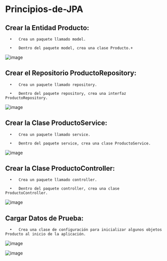 # Principios-de-JPA
## Crear la Entidad Producto:

      •   Crea un paquete llamado model.

      •   Dentro del paquete model, crea una clase Producto.+

![image](https://github.com/user-attachments/assets/7081e6cc-b048-4b10-b6ec-6216b951e223)
  
## Crear el Repositorio ProductoRepository:

      •   Crea un paquete llamado repository.

      •   Dentro del paquete repository, crea una interfaz ProductoRepository.

![image](https://github.com/user-attachments/assets/60d57282-abe8-412c-9876-3582b231a797)

## Crear la Clase ProductoService:

      •   Crea un paquete llamado service.

      •   Dentro del paquete service, crea una clase ProductoService.

![image](https://github.com/user-attachments/assets/79d994bc-495e-4bfa-a9df-2fd800c462b0)

## Crear la Clase ProductoController:

      •   Crea un paquete llamado controller.

      •   Dentro del paquete controller, crea una clase ProductoController.

![image](https://github.com/user-attachments/assets/a7cfc949-121f-4d5c-802a-5cd4a4f5c908)

## Cargar Datos de Prueba:

      •   Crea una clase de configuración para inicializar algunos objetos Producto al inicio de la aplicación.

![image](https://github.com/user-attachments/assets/0944d8c7-e422-4bb3-9478-06b5b0e02a65)

![image](https://github.com/user-attachments/assets/fb7a875a-b970-4283-8572-eeb82990d555)
